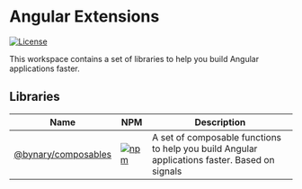 # Angular Extensions

[![License](https://img.shields.io/github/license/bynaryDE/eslint-config)](https://github.com/bynaryDE/angular-extensions/blob/main/LICENSE.md)

This workspace contains a set of libraries to help you build Angular applications faster.

## Libraries

| Name                                                      | NPM | Description                                                                                   |
|-----------------------------------------------------------|-----|------------------------------------------------------------------------------------------------|
| [@bynary/composables](libs/composables/) | [![npm](https://img.shields.io/npm/v/%40bynary%2Fcomposables)](https://www.npmjs.com/package/@bynary/composables) | A set of composable functions to help you build Angular applications faster. Based on signals |


